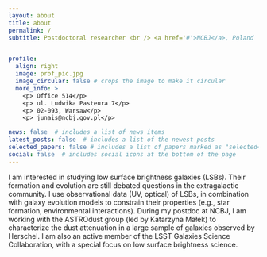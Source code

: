 ```yaml
---
layout: about
title: about
permalink: /
subtitle: Postdoctoral researcher <br /> <a href='#'>NCBJ</a>, Poland


profile:
  align: right
  image: prof_pic.jpg
  image_circular: false # crops the image to make it circular
  more_info: >
    <p> Office 514</p>
    <p> ul. Ludwika Pasteura 7</p>
    <p> 02-093, Warsaw</p>
    <p> junais@ncbj.gov.pl</p>

news: false  # includes a list of news items
latest_posts: false  # includes a list of the newest posts
selected_papers: false # includes a list of papers marked as "selected={true}"
social: false  # includes social icons at the bottom of the page
---
```

I am interested in studying low surface brightness galaxies (LSBs). Their formation and evolution are still debated questions in the extragalactic community. I use observational data (UV, optical) of LSBs, in combination with galaxy evolution models to constrain their properties (e.g., star formation, environmental interactions). During my postdoc at NCBJ, I am working with the ASTROdust group (led by Katarzyna Małek) to characterize the dust attenuation in a large sample of galaxies observed by Herschel. I am also an active member of the LSST Galaxies Science Collaboration, with a special focus on low surface brightness science.
